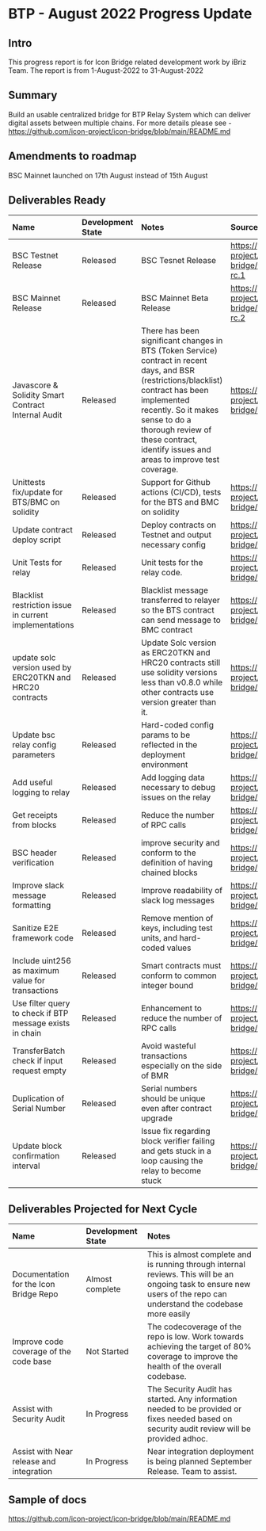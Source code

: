 # BTP - August 2022 Progress Update

## Intro
This progress report is for Icon Bridge related development work by iBriz Team. The report is from  1-August-2022 to 31-August-2022

## Summary
Build an usable centralized bridge for BTP Relay System which can deliver digital assets between multiple chains.
For more details please see - https://github.com/icon-project/icon-bridge/blob/main/README.md 

## Amendments to roadmap
BSC Mainnet launched on 17th August instead of 15th August

## Deliverables Ready


| Name | Development State | Notes | Source / location |
|:----- |:------------------ | :----| :----------------| 
| BSC Testnet Release | Released | BSC Tesnet Release| https://github.com/icon-project/icon-bridge/releases/tag/v0.0.9-rc.1 |
| BSC Mainnet Release | Released | BSC Mainnet Beta Release | https://github.com/icon-project/icon-bridge/releases/tag/v0.0.9-rc.2 |
| Javascore & Solidity Smart Contract Internal Audit| Released | There has been significant changes in BTS (Token Service) contract in recent days, and BSR (restrictions/blacklist) contract has been implemented recently. So it makes sense to do a thorough review of these contract, identify issues and areas to improve test coverage. | https://github.com/icon-project/icon-bridge/issues/25| 
| Unittests fix/update for BTS/BMC on solidity | Released | Support for Github actions (CI/CD), tests for the BTS and BMC on solidity | https://github.com/icon-project/icon-bridge/issues/146 | 
| Update contract deploy script | Released | Deploy contracts on Testnet and output necessary config | https://github.com/icon-project/icon-bridge/issues/180 | 
| Unit Tests for relay | Released | Unit tests for the relay code. | https://github.com/icon-project/icon-bridge/issues/143 |
| Blacklist restriction issue in current implementations | Released | Blacklist message transferred to relayer so the BTS contract can send message to BMC contract | https://github.com/icon-project/icon-bridge/issues/45 |
| update solc version used by ERC20TKN and HRC20 contracts | Released | Update Solc version as ERC20TKN and HRC20 contracts still use solidity versions less than v0.8.0 while other contracts use version greater than it. | https://github.com/icon-project/icon-bridge/issues/174 |
| Update bsc relay config parameters | Released | Hard-coded config params to be reflected in the deployment environment | https://github.com/icon-project/icon-bridge/issues/161 |
| Add useful logging to relay | Released | Add logging data necessary to debug issues on the relay | https://github.com/icon-project/icon-bridge/issues/159 |
| Get receipts from blocks| Released | Reduce the number of RPC calls | https://github.com/icon-project/icon-bridge/issues/240 |
| BSC header verification | Released | improve security and conform to the definition of having chained blocks | https://github.com/icon-project/icon-bridge/issues/243 |
| Improve slack message formatting | Released | Improve readability of slack log messages | https://github.com/icon-project/icon-bridge/issues/214 |
| Sanitize E2E framework code | Released | Remove mention of keys, including test units, and hard-coded values | https://github.com/icon-project/icon-bridge/issues/204 |
| Include uint256 as maximum value for transactions | Released |  Smart contracts must conform to common integer bound | https://github.com/icon-project/icon-bridge/issues/195 |
| Use filter query to check if BTP message exists in chain | Released |  Enhancement to reduce the number of RPC calls | https://github.com/icon-project/icon-bridge/issues/305 |
| TransferBatch check if input request empty | Released |  Avoid wasteful transactions especially on the side of BMR | https://github.com/icon-project/icon-bridge/issues/251 |
| Duplication of Serial Number  | Released |  Serial numbers should be unique even after contract upgrade | https://github.com/icon-project/icon-bridge/issues/324 |
| Update block confirmation interval | Released |  Issue fix regarding block verifier failing and gets stuck in a loop causing the relay to become stuck | https://github.com/icon-project/icon-bridge/issues/322|



## Deliverables Projected for Next Cycle


| Name | Development State | Notes |
|:-----|:------------------|:-----|
| Documentation for the Icon Bridge Repo | Almost complete | This is almost complete and is running through internal reviews. This will be an ongoing task to ensure new users of the repo can understand the codebase more easily |
| Improve code coverage of the code base | Not Started | The codecoverage of the repo is low. Work towards achieving the target of 80% coverage to improve the health of the overall codebase. |
| Assist with Security Audit | In Progress | The Security Audit has started. Any information needed to be provided or fixes needed based on security audit review will be provided adhoc.|
| Assist with Near release and integration | In Progress | Near integration deployment is being planned September Release. Team to assist. |



## Sample of docs
https://github.com/icon-project/icon-bridge/blob/main/README.md 
